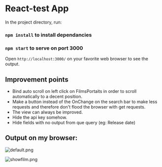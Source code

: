 #  React-test App

In the project directory, run:

### `npm install` to install dependancies
### `npm start` to serve on port 3000

Open `http://localhost:3000/` on your favorite web browser to see the output.

## Improvement points

- Bind auto scroll on left click on FilmsPortaits in order to scroll automatically to a decent position.
- Make a button instead of the OnChange on the search bar to make less requests and therefore don't flood the browser with get requests.
- The view can always be improved.
- Hide the api key somehow.
- Hide fields with no output from que query (eg: Release date)


## Output on my browser:

![default.png](https://postimg.cc/zy81pPnh)

![showfilm.png](https://postimg.cc/JHZ95b0K)



